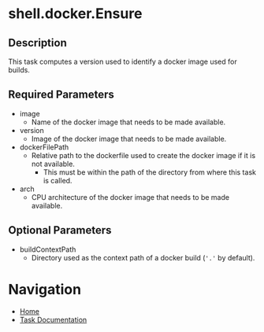 # shell.docker.Ensure

## Description
This task computes a version used to identify a docker image used for builds.

## Required Parameters

* image
  * Name of the docker image that needs to be made available.
* version
  * Image of the docker image that needs to be made available.
* dockerFilePath
  * Relative path to the dockerfile used to create the docker image if it is not available.
    * This must be within the path of the directory from where this task is called.
* arch
  * CPU architecture of the docker image that needs to be made available.

## Optional Parameters

* buildContextPath
  * Directory used as the context path of a docker build (`'.'` by default).

# Navigation
* [Home](../../README.md)
* [Task Documentation](README.md)
